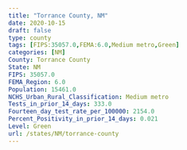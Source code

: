 ```yaml
---
title: "Torrance County, NM"
date: 2020-10-15
draft: false
type: county
tags: [FIPS:35057.0,FEMA:6.0,Medium metro,Green]
categories: [NM]
County: Torrance County
State: NM
FIPS: 35057.0
FEMA_Region: 6.0
Population: 15461.0
NCHS_Urban_Rural_Classification: Medium metro
Tests_in_prior_14_days: 333.0
Fourteen_day_test_rate_per_100000: 2154.0
Percent_Positivity_in_prior_14_days: 0.021
Level: Green
url: /states/NM/torrance-county
---
```



